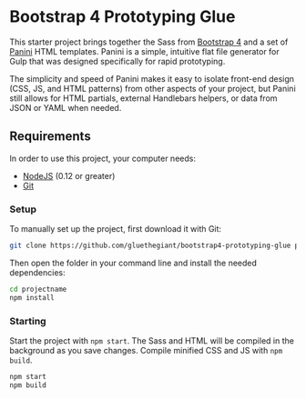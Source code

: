 # Bootstrap 4 Prototyping Glue

This starter project brings together the Sass from [Bootstrap 4](http://v4-alpha.getbootstrap.com/) and a set of [Panini](https://github.com/zurb/panini) HTML templates. Panini is a simple, intuitive flat file generator for Gulp that was designed specifically for rapid prototyping.

The simplicity and speed of Panini makes it easy to isolate front-end design (CSS, JS, and HTML patterns) from other aspects of your project, but Panini still allows for HTML partials, external Handlebars helpers, or data from JSON or YAML when needed.

## Requirements

In order to use this project, your computer needs:

- [NodeJS](https://nodejs.org/en/) (0.12 or greater)
- [Git](https://git-scm.com/)

### Setup

To manually set up the project, first download it with Git:

```bash
git clone https://github.com/gluethegiant/bootstrap4-prototyping-glue projectname
```

Then open the folder in your command line and install the needed dependencies:

```bash
cd projectname
npm install
```

### Starting

Start the project with `npm start`. The Sass and HTML will be compiled in the background as you save changes. Compile minified CSS and JS with `npm build`.

```bash
npm start
npm build
```
